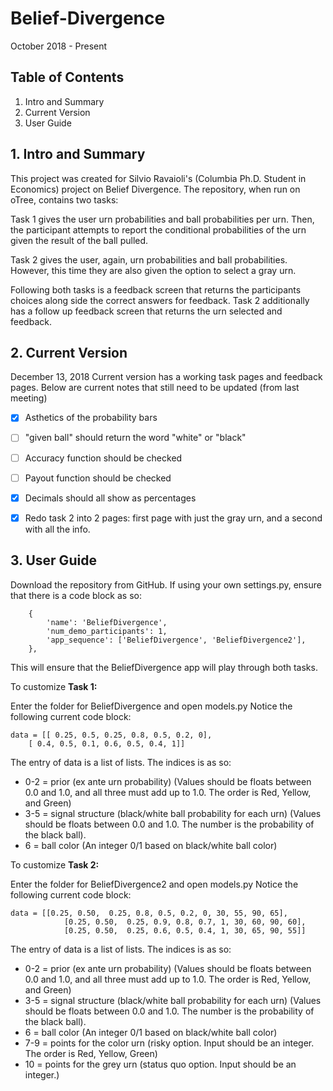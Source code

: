 # Belief-Divergence 
October 2018 - Present

## Table of Contents 
1. Intro and Summary
2. Current Version
3. User Guide




## 1. Intro and Summary
This project was created for Silvio Ravaioli's (Columbia Ph.D. Student in Economics) project on Belief Divergence. The repository, when run on oTree, contains two tasks:

Task 1 gives the user urn probabilities and ball probabilities per urn. Then, the participant attempts to report the conditional probabilities of the urn given the result of the ball pulled.

Task 2 gives the user, again, urn probabilities and ball probabilities. However, this time they are also given the option to select a gray urn.

Following both tasks is a feedback screen that returns the participants choices along side the correct answers for feedback. Task 2 additionally has a follow up feedback screen that returns the urn selected and feedback.



## 2. Current Version
December 13, 2018
Current version has a working task pages and feedback pages. Below are current notes that still need to be updated (from last meeting)
- [x] Asthetics of the probability bars
- [ ] "given ball" should return the word "white" or "black"
- [ ] Accuracy function should be checked
- [ ] Payout function should be checked
- [x] Decimals should all show as percentages
- [x] Redo task 2 into 2 pages: first page with just the gray urn, and a second with all the info.



## 3. User Guide
Download the repository from GitHub. 
If using your own settings.py, ensure that there is a code block as so:

```
    {
        'name': 'BeliefDivergence',
        'num_demo_participants': 1,
        'app_sequence': ['BeliefDivergence', 'BeliefDivergence2'], 
    },
```

This will ensure that the BeliefDivergence app will play through both tasks.


To customize **Task 1:**

Enter the folder for BeliefDivergence and open models.py
Notice the following current code block:
```
data = [[ 0.25, 0.5, 0.25, 0.8, 0.5, 0.2, 0],
    [ 0.4, 0.5, 0.1, 0.6, 0.5, 0.4, 1]]
```
The entry of data is a list of lists. The indices is as so:
- 0-2 = prior (ex ante urn probability) (Values should be floats between 0.0 and 1.0, and all three must add up to 1.0. The order is Red, Yellow, and Green)
- 3-5 = signal structure (black/white ball probability for each urn) (Values should be floats between 0.0 and 1.0. The number is the probability of the black ball).
- 6 = ball color (An integer 0/1 based on black/white ball color)
    




To customize **Task 2:**

Enter the folder for BeliefDivergence2 and open models.py
Notice the following current code block:
```
data = [[0.25, 0.50,  0.25, 0.8, 0.5, 0.2, 0, 30, 55, 90, 65],
			[0.25, 0.50,  0.25, 0.9, 0.8, 0.7, 1, 30, 60, 90, 60],
			[0.25, 0.50,  0.25, 0.6, 0.5, 0.4, 1, 30, 65, 90, 55]]
```
The entry of data is a list of lists. The indices is as so:
- 0-2 = prior (ex ante urn probability) (Values should be floats between 0.0 and 1.0, and all three must add up to 1.0. The order is Red, Yellow, and Green)
- 3-5 = signal structure (black/white ball probability for each urn) (Values should be floats between 0.0 and 1.0. The number is the probability of the black ball).
- 6 = ball color (An integer 0/1 based on black/white ball color)
- 7-9 = points for the color urn (risky option. Input should be an integer. The order is Red, Yellow, Green)
- 10 = points for the grey urn (status quo option. Input should be an integer.)
